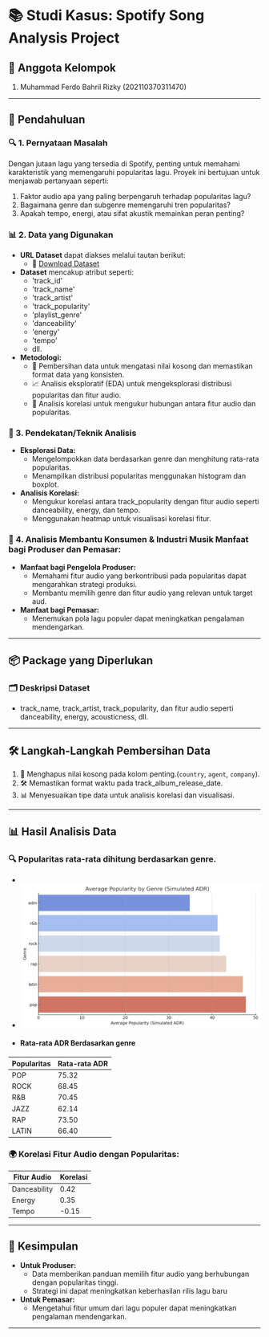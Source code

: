 # 📚 Studi Kasus: Spotify Song Analysis Project

## 👥 Anggota Kelompok
1. Muhammad Ferdo Bahril Rizky (202110370311470)

---

## 📖 Pendahuluan

### 🔍 1. Pernyataan Masalah
Dengan jutaan lagu yang tersedia di Spotify, penting untuk memahami karakteristik yang memengaruhi popularitas lagu. Proyek ini bertujuan untuk menjawab pertanyaan seperti:
1. Faktor audio apa yang paling berpengaruh terhadap popularitas lagu?
2. Bagaimana genre dan subgenre memengaruhi tren popularitas?
3. Apakah tempo, energi, atau sifat akustik memainkan peran penting?

### 📊 2. Data yang Digunakan
- **URL Dataset** dapat diakses melalui tautan berikut:
  - 🔗 [Download Dataset](https://www.dropbox.com/sh/qj0ueimxot3ltbf/AACzMOHv7sZCJsj3ErjtOG7ya?dl=1)
- **Dataset** mencakup atribut seperti:
  - 'track_id'
  - 'track_name'
  - 'track_artist'
  - 'track_popularity'
  - 'playlist_genre'
  - 'danceability'
  - 'energy'
  - 'tempo'
  - dll.
- **Metodologi:**
  - 🔄 Pembersihan data untuk mengatasi nilai kosong dan memastikan format data yang konsisten.
  - 📈 Analisis eksploratif (EDA) untuk mengeksplorasi distribusi popularitas dan fitur audio.
  - 🔗 Analisis korelasi untuk mengukur hubungan antara fitur audio dan popularitas.

### 🔬 3. Pendekatan/Teknik Analisis
- **Eksplorasi Data:**
  - Mengelompokkan data berdasarkan genre dan menghitung rata-rata popularitas.
  - Menampilkan distribusi popularitas menggunakan histogram dan boxplot.
- **Analisis Korelasi:**
  - Mengukur korelasi antara track_popularity dengan fitur audio seperti danceability, energy, dan tempo.
  - Menggunakan heatmap untuk visualisasi korelasi fitur.

### 🎯 4. Analisis Membantu Konsumen & Industri Musik Manfaat bagi Produser dan Pemasar:
- **Manfaat bagi Pengelola Produser:**
  - Memahami fitur audio yang berkontribusi pada popularitas dapat mengarahkan strategi produksi.
  - Membantu memilih genre dan fitur audio yang relevan untuk target aud.
- **Manfaat bagi Pemasar:**
  - Menemukan pola lagu populer dapat meningkatkan pengalaman mendengarkan.

---

## 📦 Package yang Diperlukan

### 🗂️ Deskripsi Dataset
- track_name, track_artist, track_popularity, dan fitur audio seperti danceability, energy, acousticness, dll.

---

## 🛠️ Langkah-Langkah Pembersihan Data
1. 🚿 Menghapus nilai kosong pada kolom penting.(`country`, `agent`, `company`).
2. 🛠️ Memastikan format waktu pada track_album_release_date.
3. 📊 Menyesuaikan tipe data untuk analisis korelasi dan visualisasi.

---

## 📊 Hasil Analisis Data

### 🔍 Popularitas rata-rata dihitung berdasarkan genre.
- 
- ![Gambar1](https://github.com/iniferdooo/UAS_BIGDATA/blob/main/Gambar/Average%20Daily%20Rate%20(ADR)%20.jpg)
- #### Rata-rata ADR Berdasarkan genre

|Popularitas| Rata-rata ADR |
|------------|---------------|
| POP        | 75.32         |
| ROCK       | 68.45         |
| R&B        | 70.45         |
| JAZZ       | 62.14         |
| RAP        | 73.50         |
| LATIN      | 66.40         | 
















### 🌍 Korelasi Fitur Audio dengan Popularitas:
| Fitur Audio  | Korelasi |
|--------------|----------|
| Danceability | 0.42     | 
| Energy       | 0.35     |
| Tempo        | -0.15    |


---

## 🚀 Kesimpulan
- **Untuk Produser:**
  - Data memberikan panduan memilih fitur audio yang berhubungan dengan popularitas tinggi.
  - Strategi ini dapat meningkatkan keberhasilan rilis lagu baru
- **Untuk Pemasar:**
  - Mengetahui fitur umum dari lagu populer dapat meningkatkan pengalaman mendengarkan.

---
